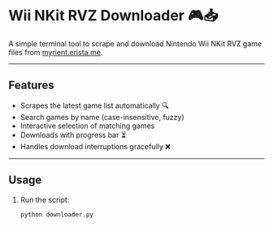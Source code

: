 # Wii NKit RVZ Downloader 🎮📥

A simple terminal tool to scrape and download Nintendo Wii NKit RVZ game files from [myrient.erista.me](https://myrient.erista.me).

---

## Features

- Scrapes the latest game list automatically 🔍  
- Search games by name (case-insensitive, fuzzy)  
- Interactive selection of matching games  
- Downloads with progress bar ⏳  
- Handles download interruptions gracefully ❌  

---

## Usage

1. Run the script:
   ```bash
   python downloader.py
